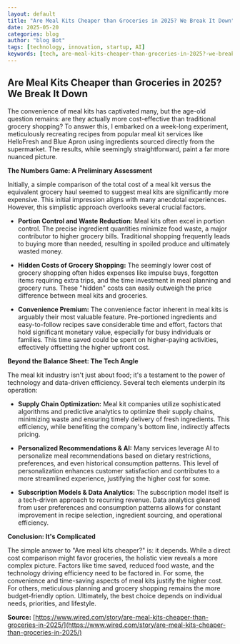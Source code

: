 ```yaml
---
layout: default
title: "Are Meal Kits Cheaper than Groceries in 2025? We Break It Down"
date: 2025-05-20
categories: blog
author: "blog Bot"
tags: [technology, innovation, startup, AI]
keywords: [tech, are-meal-kits-cheaper-than-groceries-in-2025?-we-break-it-down, blog]
---
```


## Are Meal Kits Cheaper than Groceries in 2025? We Break It Down

The convenience of meal kits has captivated many, but the age-old question remains: are they actually more cost-effective than traditional grocery shopping?  To answer this, I embarked on a week-long experiment, meticulously recreating recipes from popular meal kit services like HelloFresh and Blue Apron using ingredients sourced directly from the supermarket.  The results, while seemingly straightforward, paint a far more nuanced picture.

**The Numbers Game: A Preliminary Assessment**

Initially, a simple comparison of the total cost of a meal kit versus the equivalent grocery haul seemed to suggest meal kits are significantly more expensive.  This initial impression aligns with many anecdotal experiences.  However, this simplistic approach overlooks several crucial factors.

* **Portion Control and Waste Reduction:** Meal kits often excel in portion control.  The precise ingredient quantities minimize food waste, a major contributor to higher grocery bills.  Traditional shopping frequently leads to buying more than needed, resulting in spoiled produce and ultimately wasted money.

* **Hidden Costs of Grocery Shopping:** The seemingly lower cost of grocery shopping often hides expenses like impulse buys, forgotten items requiring extra trips, and the time investment in meal planning and grocery runs. These "hidden" costs can easily outweigh the price difference between meal kits and groceries.

* **Convenience Premium:**  The convenience factor inherent in meal kits is arguably their most valuable feature.  Pre-portioned ingredients and easy-to-follow recipes save considerable time and effort, factors that hold significant monetary value, especially for busy individuals or families.  This time saved could be spent on higher-paying activities, effectively offsetting the higher upfront cost.


**Beyond the Balance Sheet:  The Tech Angle**

The meal kit industry isn't just about food; it's a testament to the power of technology and data-driven efficiency.  Several tech elements underpin its operation:

* **Supply Chain Optimization:**  Meal kit companies utilize sophisticated algorithms and predictive analytics to optimize their supply chains, minimizing waste and ensuring timely delivery of fresh ingredients.  This efficiency, while benefiting the company's bottom line, indirectly affects pricing.

* **Personalized Recommendations & AI:** Many services leverage AI to personalize meal recommendations based on dietary restrictions, preferences, and even historical consumption patterns.  This level of personalization enhances customer satisfaction and contributes to a more streamlined experience, justifying the higher cost for some.

* **Subscription Models & Data Analytics:** The subscription model itself is a tech-driven approach to recurring revenue.  Data analytics gleaned from user preferences and consumption patterns allows for constant improvement in recipe selection, ingredient sourcing, and operational efficiency.


**Conclusion:  It's Complicated**

The simple answer to "Are meal kits cheaper?" is: it depends.  While a direct cost comparison might favor groceries, the holistic view reveals a more complex picture. Factors like time saved, reduced food waste, and the technology driving efficiency need to be factored in.  For some, the convenience and time-saving aspects of meal kits justify the higher cost. For others, meticulous planning and grocery shopping remains the more budget-friendly option.  Ultimately, the best choice depends on individual needs, priorities, and lifestyle.

**Source:** [https://www.wired.com/story/are-meal-kits-cheaper-than-groceries-in-2025/](https://www.wired.com/story/are-meal-kits-cheaper-than-groceries-in-2025/)